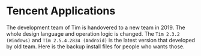 # Tencent Applications

The development team of Tim is handovered to a new team in 2019. The whole design language and operation logic is changed. 
The `Tim 2.3.2 (Windows)` and `Tim 2.5.4.2834 (Android)` is the latest version that developed by old team. 
Here is the backup install files for people who wants those. 

